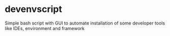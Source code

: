 # devenvscript
Simple bash script with GUI to automate installation of some developer tools like IDEs, environment and framework
